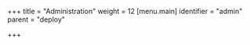 +++
title = "Administration"
weight = 12
[menu.main]
  identifier = "admin"
  parent = "deploy"

+++